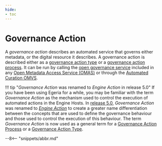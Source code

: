 ```yaml
---
hide:
- toc
---
```


<!-- SPDX-License-Identifier: CC-BY-4.0 -->
<!-- Copyright Contributors to the ODPi Egeria project. -->


# Governance Action

A *governance action* describes an automated service that governs either metadata, or the digital resource it describes.  A governance action is described either as a [governance action type](/concepts/governance-action-type) or a [governance action process](/concepts/governance-action-process).  It can be run by calling the [open governance service](/gaf-metadata-management) included in any [Open Metadata Access Service (OMAS)](/services/omas) or through the [Automated Curation OMVS](/services/omvs/automated-curation/overview).

!!! tip "*Governance Action* was renamed to *Engine Action* in release 5.0"
    If you have been using Egeria for a while, you may be familiar with the term *Governance Action* as the mechanism used to control the execution of automated actions in the Engine Hosts.  In [release 5.0](/release-notes/5-0), *Governance Action* was renamed to [*Engine Action*](/concepts/engine-action) to create a greater name differentiation between the concepts that are used to define the governance behaviour and those used to control the execution of this behaviour.  The term *Governance Action* is now used as a general term for a [Governance Action Process](/concepts/governance-action-process) or a [Governance Action Type](/concepts/governance-action-type).


--8<-- "snippets/abbr.md"
